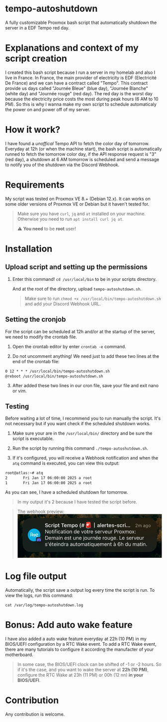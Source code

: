# tempo-autoshutdown
A fully customizable Proxmox bash script that automatically shutdown the server in a EDF Tempo red day.

# Explanations and context of my script creation

I created this bash script because I run a server in my homelab and also I live in France. In France, the main provider of electricity is EDF (Electricité De France) and we can have a contract called "Tempo". This contract provide us days called "Journée Bleue" (blue day), "Journée Blanche" (white day) and "Journée rouge" (red day). The red day is the worst day because the electricity price costs the most during peak hours (6 AM to 10 PM). So this is why I wanna make my own script to schedule automaticaly the power on and power off of my server.

# How it work?

I have found a *unoffical* Tempo API to fetch the color day of tomorrow. Everyday at 12h (or when the machine start), the bash script is automatically runned to fetch the tomorrow color day, if the API response request is "3" (red day), a shutdown at 6 AM tomorrow is scheduled and send a message to notify you of the shutdown via the Discord Webhook.

# Requirements

My script was tested on Proxmox VE 8.+ (Debian 12.x). It can works on some older versions of Proxmox VE or Debian but it haven't tested for.
> Make sure you have `curl`, `jq` and `at` installed on your machine. Otherwise you need to run `apt install curl jq at`.
> 
> ⚠ **You need** to be **root** user! 

# Installation

## Upload script and setting up the permissions 

1. Enter this command! `cd /usr/local/bin` to be in your scripts directory.

      And at the root of the directory, upload `tempo-autoshutdown.sh`.

      > Make sure to run `chmod +x /usr/local/bin/tempo-autoshutdown.sh` and add your Discord Webhook URL.

## Setting the cronjob
For the script can be scheduled at 12h and/or at the startup of the server, we need to modify the crontab file.

1. Open the crontab editor by enter `crontab -e` command.

2. Do not uncomment anything! We need just to add these two lines at the end of the crontab file:

```
0 12 * * * /usr/local/bin/tempo-autoshutdown.sh
@reboot /usr/local/bin/tempo-autoshutdown.sh
```

3. After added these two lines in our cron file, save your file and exit nano or vim.

## Testing

Before waiting a lot of time, I recommend you to run manually the script. It's not necessary but if you want check if the scheduled shutdown works.

1. Make sure your are in the `/usr/local/bin/` directory and be sure the script is executable.

2. Run the script by running this command `./tempo-autoshutdown.sh`.

3. If it's configured, you will receive a Webhook notification and when the `atq` command is executed, you can view this output:
```
root@atlas:~# atq
2       Fri Jan 17 06:00:00 2025 a root
1       Fri Jan 17 06:00:00 2025 a root
```
As you can see, I have a scheduled shutdown for tomorrow.
> In my output it's 2 because I have tested the script before.

> The webhook preview:
> ![prev](https://github.com/ngrt-sh/tempo-autoshutdown/blob/main/Webhook_Preview.jpg?raw=true)

# Log file output

Automatically, the script save a output log every time the script is run.
To view the logs, run this command:
```
cat /var/log/tempo-autoshutdown.log
```

# Bonus: Add auto wake feature

I have also added a auto wake feature everyday at 22h (10 PM) in my BIOS/UEFI configuration by a RTC Wake event. To add a RTC Wake event, there are many tutorials to configure it according the manufacter of your motherboard.

> In some case, the BIOS/UEFI clock can be shifted of -1 or -2 hours. So if it's the case, and you want to wake the server at **22h (10 PM)**, configure the RTC Wake at 23h (11 PM) or 00h (12 nn) **in your BIOS/UEFI**.

# Contribution

Any contribution is welcome.

